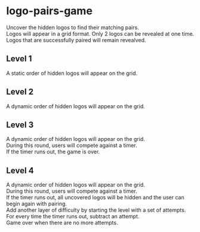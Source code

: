 # logo-pairs-game  
Uncover the hidden logos to find their matching pairs.  
Logos will appear in a grid format. Only 2 logos can be revealed at one time.  
Logos that are successfully paired will remain revealved.  
  
  
## Level 1  
A static order of hidden logos will appear on the grid.  
  
  
## Level 2  
A dynamic order of hidden logos will appear on the grid.  
  
  
## Level 3  
A dynamic order of hidden logos will appear on the grid.  
During this round, users will compete against a timer.  
If the timer runs out, the game is over.  
  
  
## Level 4  
A dynamic order of hidden logos will appear on the grid.  
During this round, users will compete against a timer.  
If the timer runs out, all uncovered logos will be hidden and the user can begin again with pairing.  
Add another layer of difficulty by starting the level with a set of attempts.  
For every time the timer runs out, subtract an attempt.  
Game over when there are no more attempts.  
  
